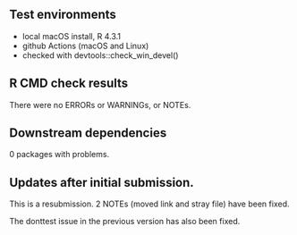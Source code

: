 ## Test environments
* local macOS install, R 4.3.1
* github Actions (macOS and Linux)
* checked with devtools::check_win_devel()

## R CMD check results
There were no ERRORs or WARNINGs, or NOTEs.

## Downstream dependencies
0 packages with problems.

## Updates after initial submission.

This is a resubmission. 2 NOTEs (moved link and stray file) have been fixed.

The donttest issue in the previous version has also been fixed.
